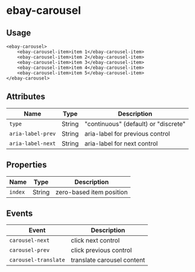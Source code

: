 # ebay-carousel

## Usage

```marko
<ebay-carousel>
    <ebay-carousel-item>item 1</ebay-carousel-item>
    <ebay-carousel-item>item 2</ebay-carousel-item>
    <ebay-carousel-item>item 3</ebay-carousel-item>
    <ebay-carousel-item>item 4</ebay-carousel-item>
    <ebay-carousel-item>item 5</ebay-carousel-item>
</ebay-carousel>
```

## Attributes
Name | Type  | Description
--- | --- | ---
`type` | String | "continuous" (default) or "discrete"
`aria-label-prev` | String | aria-label for previous control
`aria-label-next` | String | aria-label for next control

## Properties
Name | Type | Description
--- | --- | ---
`index` | String | zero-based item position

## Events
Event | Description
--- | ---
`carousel-next` | click next control
`carousel-prev` | click previous control
`carousel-translate` | translate carousel content
